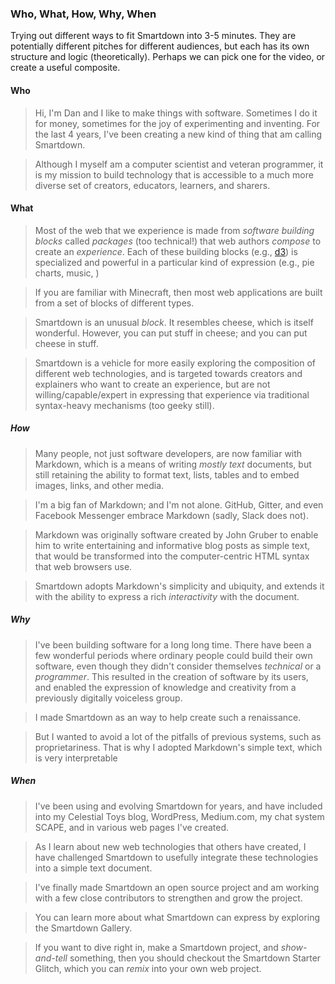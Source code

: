 ### Who, What, How, Why, When

Trying out different ways to fit Smartdown into 3-5 minutes. They are potentially different pitches for different audiences, but each has its own structure and logic (theoretically). Perhaps we can pick one for the video, or create a useful composite.

#### Who

> Hi, I'm Dan and I like to make things with software. Sometimes I do it for money, sometimes for the joy of experimenting and inventing. For the last 4 years, I've been creating a new kind of thing that am calling Smartdown.

> Although I myself am a computer scientist and veteran programmer, it is my mission to build technology that is accessible to a much more diverse set of creators, educators, learners, and sharers.


#### What

> Most of the web that we experience is made from *software building blocks* called *packages* (too technical!) that web authors *compose* to create an *experience*. Each of these building blocks (e.g., [d3]()) is specialized and powerful in a particular kind of expression (e.g., pie charts, music, )

> If you are familiar with Minecraft, then most web applications are built from a set of blocks of different types.

> Smartdown is an unusual *block*. It resembles cheese, which is itself wonderful. However, you can put stuff in cheese; and you can put cheese in stuff.

> Smartdown is a vehicle for more easily exploring the composition of different web technologies, and is targeted towards creators and explainers who want to create an experience, but are not willing/capable/expert in expressing that experience via traditional syntax-heavy mechanisms (too geeky still).


##### How

> Many people, not just software developers, are now familiar with Markdown, which is a means of writing *mostly text* documents, but still retaining the ability to format text, lists, tables and to embed images, links, and other media.

> I'm a big fan of Markdown; and I'm not alone. GitHub, Gitter, and even Facebook Messenger embrace Markdown (sadly, Slack does not).

> Markdown was originally software created by John Gruber to enable him to write entertaining and informative blog posts as simple text,  that would be transformed into the computer-centric HTML syntax that web browsers use.

> Smartdown adopts Markdown's simplicity and ubiquity, and extends it with the ability to express a rich *interactivity* with the document.


##### Why

> I've been building software for a long long time. There have been a few wonderful periods where ordinary people could build their own software, even though they didn't consider themselves *technical* or a *programmer*. This resulted in the creation of software by its users, and enabled the expression of knowledge and creativity from a previously digitally voiceless group.

> I made Smartdown as an way to help create such a renaissance.

> But I wanted to avoid a lot of the pitfalls of previous systems, such as proprietariness. That is why I adopted Markdown's simple text, which is very interpretable


##### When

> I've been using and evolving Smartdown for years, and have included into my Celestial Toys blog, WordPress, Medium.com, my chat system SCAPE, and in various web pages I've created.

> As I learn about new web technologies that others have created, I have challenged Smartdown to usefully integrate these technologies into a simple text document.

> I've finally made Smartdown an open source project and am working with a few close contributors to strengthen and grow the project.

> You can learn more about what Smartdown can express by exploring the Smartdown Gallery.

> If you want to dive right in, make a Smartdown project, and *show-and-tell* something, then you should checkout the Smartdown Starter Glitch, which you can *remix* into your own web project.


